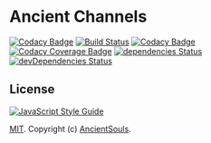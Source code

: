 # Ancient Channels
[![Codacy Badge](https://api.codacy.com/project/badge/Grade/372ee79bd9a442fbaa6c090d2731e1ad)](https://www.codacy.com/app/valentineus/Channels?utm_source=github.com&utm_medium=referral&utm_content=AncientSouls/Channels&utm_campaign=badger)
[![Build Status](https://travis-ci.org/AncientSouls/Channels.svg?branch=master)](https://travis-ci.org/AncientSouls/Channels)
[![Codacy Badge](https://api.codacy.com/project/badge/Grade/372ee79bd9a442fbaa6c090d2731e1ad)](https://www.codacy.com/app/valentineus/Channels)
[![Codacy Coverage Badge](https://api.codacy.com/project/badge/Coverage/372ee79bd9a442fbaa6c090d2731e1ad)](https://www.codacy.com/app/valentineus/Channels/files)
[![dependencies Status](https://david-dm.org/AncientSouls/Channels/status.svg)](https://david-dm.org/AncientSouls/Channels)
[![devDependencies Status](https://david-dm.org/AncientSouls/Channels/dev-status.svg)](https://david-dm.org/AncientSouls/Channels?type=dev)

## License
[![JavaScript Style Guide](https://cdn.rawgit.com/feross/standard/master/badge.svg)](https://github.com/eslint/eslint)

[MIT](LICENSE.md).
Copyright (c)
[AncientSouls](https://ancientsouls.github.io/).